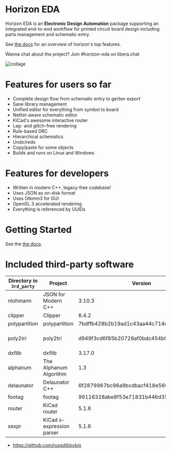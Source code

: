 # Horizon EDA

Horizon EDA is an **Electronic Design Automation** package supporting an integrated end-to-end workflow for printed circuit board design including parts management and schematic entry. 

See [the docs](https://docs.horizon-eda.org/en/latest/feature-overview.html) for an overview
of horizon's top features.

Wanna chat about the project? Join #horizon-eda on libera.chat

![collage](https://horizon-eda.org/screenshots/collage.png)

# Features for users so far
- Complete design flow from schematic entry to gerber export
- Sane library management
- Unified editor for everything from symbol to board
- Netlist-aware schematic editor
- KiCad's awesome interactive router
- Lag- and glitch-free rendering
- Rule-based DRC
- Hierarchical schematics
- Undo/redo
- Copy/paste for some objects
- Builds and runs on Linux and Windows

# Features for developers
- Written in modern C++, legacy-free codebase!
- Uses JSON as on-disk format
- Uses Gtkmm3 for GUI
- OpenGL 3 accelerated rendering
- Everything is referenced by UUIDs

# Getting Started
See the [the docs](https://docs.horizon-eda.org/en/latest/installation.html).

# Included third-party software

| Directory in `3rd_party` | Project                   | Version                                  | URL                                                                     | License      |
|--------------------------|---------------------------|------------------------------------------|-------------------------------------------------------------------------|--------------|
| nlohmann                 | JSON for Modern C++       | 3.10.3                                   | https://github.com/nlohmann/json/                                       | MIT          |
| clipper                  | Clipper                   | 6.4.2                                    | http://www.angusj.com/delphi/clipper.php                                | Boost        |
| polypartition            | polypartition             | 7bdffb428b2b19ad1c43aa44c714dcc104177e84 | https://github.com/ivanfratric/polypartition/                           | MIT          |
| poly2tri                 | poly2tri                  | d949f3cd6f85b20728af0bdc454b090226068c73 | https://github.com/jhasse/poly2tri                                      | 3-Clause BSD |
| dxflib                   | dxflib                    | 3.17.0                                   | https://qcad.org/en/90-dxflib                                           | GPLv2        |
| alphanum                 | The Alphanum Algorithm    | 1.3                                      | http://www.davekoelle.com/alphanum.html                                 | MIT          |
| delaunator               | Delaunator C++            | 6f2879967bc96a9bcdbacf418e560e9f2e170ace | https://github.com/abellgithub/delaunator-cpp                           | MIT          |
| footag                   | footag                    | 99116328abe8f53e71831b446d35e93ee7128ef3 | https://github.com/endofexclusive/footag                                | GPLv3        |
| router                   | KiCad router              | 5.1.6                                    | https://gitlab.com/kicad/code/kicad/-/tree/5.1.6/pcbnew/router          | GPLv3        |
| sexpr                    | KiCad s-expression parser | 5.1.6                                    | https://gitlab.com/kicad/code/kicad/-/tree/5.1.6/utils/kicad2step/sexpr | GPLv3        |


- https://github.com/russdill/pybis
